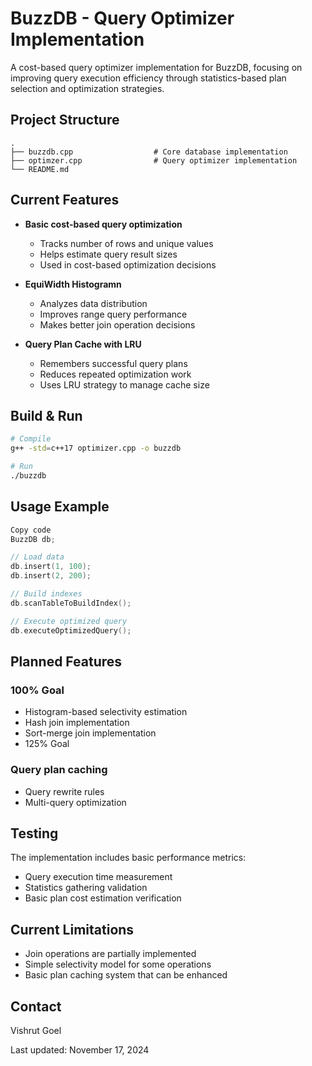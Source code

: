 # BuzzDB - Query Optimizer Implementation

A cost-based query optimizer implementation for BuzzDB, focusing on improving query execution efficiency through statistics-based plan selection and optimization strategies.

## Project Structure
    .
    ├── buzzdb.cpp                  # Core database implementation
    ├── optimzer.cpp                # Query optimizer implementation
    └── README.md

## Current Features

- **Basic cost-based query optimization**
    - Tracks number of rows and unique values
    - Helps estimate query result sizes
    - Used in cost-based optimization decisions

- **EquiWidth Histogramn**
    - Analyzes data distribution
    - Improves range query performance
    - Makes better join operation decisions

- **Query Plan Cache with LRU**
    - Remembers successful query plans
    - Reduces repeated optimization work
    - Uses LRU strategy to manage cache size

## Build & Run

```bash
# Compile
g++ -std=c++17 optimizer.cpp -o buzzdb

# Run
./buzzdb
```
## Usage Example
```cpp
Copy code
BuzzDB db;

// Load data
db.insert(1, 100);
db.insert(2, 200);

// Build indexes
db.scanTableToBuildIndex();

// Execute optimized query
db.executeOptimizedQuery();
```

## Planned Features
### 100% Goal

- Histogram-based selectivity estimation
- Hash join implementation
- Sort-merge join implementation
- 125% Goal

### Query plan caching
- Query rewrite rules
- Multi-query optimization

## Testing
The implementation includes basic performance metrics:
- Query execution time measurement
- Statistics gathering validation
- Basic plan cost estimation verification

## Current Limitations
- Join operations are partially implemented
- Simple selectivity model for some operations
- Basic plan caching system that can be enhanced

## Contact
Vishrut Goel

Last updated: November 17, 2024
